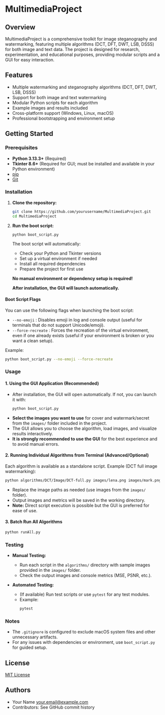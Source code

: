 # MultimediaProject

## Overview

MultimediaProject is a comprehensive toolkit for image steganography and watermarking, featuring multiple algorithms (DCT, DFT, DWT, LSB, DSSS) for both image and text data. The project is designed for research, experimentation, and educational purposes, providing modular scripts and a GUI for easy interaction.

## Features
- Multiple watermarking and steganography algorithms (DCT, DFT, DWT, LSB, DSSS)
- Support for both image and text watermarking
- Modular Python scripts for each algorithm
- Example images and results included
- Cross-platform support (Windows, Linux, macOS)
- Professional bootstrapping and environment setup

## Getting Started

### Prerequisites
- **Python 3.13.3+** (Required)
- **Tkinter 8.6+** (Required for GUI; must be installed and available in your Python environment)
- [pip](https://pip.pypa.io/en/stable/)
- [Git](https://git-scm.com/)

### Installation
1. **Clone the repository:**
   ```sh
   git clone https://github.com/yourusername/MultimediaProject.git
   cd MultimediaProject
   ```
2. **Run the boot script:**
   ```sh
   python boot_script.py
   ```
   The boot script will automatically:
   - Check your Python and Tkinter versions
   - Set up a virtual environment if needed
   - Install all required dependencies
   - Prepare the project for first use

   **No manual environment or dependency setup is required!**

   **After installation, the GUI will launch automatically.**

#### Boot Script Flags
You can use the following flags when launching the boot script:
- `--no-emoji` : Disables emoji in log and console output (useful for terminals that do not support Unicode/emoji).
- `--force-recreate` : Forces the recreation of the virtual environment, even if one already exists (useful if your environment is broken or you want a clean setup).

Example:
```sh
python boot_script.py --no-emoji --force-recreate
```

### Usage

#### 1. **Using the GUI Application (Recommended)**
   - After installation, the GUI will open automatically. If not, you can launch it with:
     ```sh
     python boot_script.py
     ```
   - **Select the images you want to use** for cover and watermark/secret from the `images/` folder included in the project.
   - The GUI allows you to choose the algorithm, load images, and visualize results interactively.
   - **It is strongly recommended to use the GUI** for the best experience and to avoid manual errors.

#### 2. **Running Individual Algorithms from Terminal (Advanced/Optional)**
   Each algorithm is available as a standalone script. Example (DCT full image watermarking):
   ```sh
   python algorithms/DCT/Image/DCT-full.py images/lena.png images/mark.png
   ```
   - Replace the image paths as needed (use images from the `images/` folder).
   - Output images and metrics will be saved in the working directory.
   - **Note:** Direct script execution is possible but the GUI is preferred for ease of use.

#### 3. **Batch Run All Algorithms**
   ```sh
   python runAll.py
   ```

### Testing

- **Manual Testing:**
  - Run each script in the `algorithms/` directory with sample images provided in the `images/` folder.
  - Check the output images and console metrics (MSE, PSNR, etc.).

- **Automated Testing:**
  - (If available) Run test scripts or use `pytest` for any test modules.
  - Example:
    ```sh
    pytest
    ```

### Notes
- The `.gitignore` is configured to exclude macOS system files and other unnecessary artifacts.
- For any issues with dependencies or environment, use `boot_script.py` for guided setup.

## License
[MIT License](LICENSE)

## Authors
- Your Name <your.email@example.com>
- Contributors: See GitHub commit history